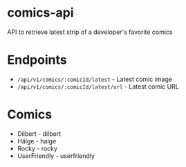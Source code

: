 # comics-api
API to retrieve latest strip of a developer's favorite comics

# Endpoints
* `/api/v1/comics/:comicId/latest` - Latest comic image
* `/api/v1/comics/:comicId/latest/url` - Latest comic URL

# Comics
* Dilbert - dilbert
* Hälge - halge
* Rocky - rocky
* UserFriendly - userfriendly
